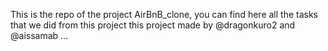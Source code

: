 This is the repo of the project AirBnB_clone, you can find here all the tasks that we did from this project
this project made by @dragonkuro2 and @aissamab
...
